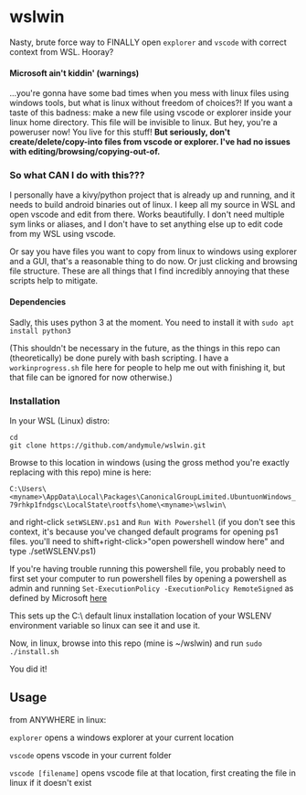 # wslwin
Nasty, brute force way to FINALLY open `explorer` and `vscode` with correct context from WSL. Hooray?

#### Microsoft ain't kiddin' (warnings)
...you're gonna have some bad times when you mess with linux files using windows tools, but what is linux without freedom of choices?! If you want a taste of this badness: make a new file using vscode or explorer inside your linux home directory. This file will be invisible to linux. But hey, you're a poweruser now! You live for this stuff! **But seriously, don't create/delete/copy-into files from vscode or explorer. I've had no issues with editing/browsing/copying-out-of.**

### So what CAN I do with this??? 
I personally have a kivy/python project that is already up and running, and it needs to build android binaries out of linux. I keep all my source in WSL and open vscode and edit from there. Works beautifully. I don't need multiple sym links or aliases, and I don't have to set anything else up to edit code from my WSL using vscode. 

Or say you have files you want to copy from linux to windows using explorer and a GUI, that's a reasonable thing to do now. Or just clicking and browsing file structure. These are all things that I find incredibly annoying that these scripts help to mitigate. 

#### Dependencies
Sadly, this uses python 3 at the moment. You need to install it with `sudo apt install python3`

(This shouldn't be necessary in the future, as the things in this repo can (theoretically) be done purely with bash scripting. I have a `workinprogress.sh` file here for people to help me out with finishing it, but that file can be ignored for now otherwise.)

### Installation
In your WSL (Linux) distro: 
```
cd
git clone https://github.com/andymule/wslwin.git
```

Browse to this location in windows (using the gross method you're exactly replacing with this repo) mine is here:

`C:\Users\<myname>\AppData\Local\Packages\CanonicalGroupLimited.UbuntuonWindows_79rhkp1fndgsc\LocalState\rootfs\home\<myname>\wslwin\`

and right-click `setWSLENV.ps1` and `Run With Powershell` (if you don't see this context, it's because you've changed default programs for opening ps1 files. you'll need to shift+right-click>"open powershell window here" and type ./setWSLENV.ps1)

If you're having trouble running this powershell file, you probably need to first set your computer to run powershell files by opening a powershell as admin and running `Set-ExecutionPolicy -ExecutionPolicy RemoteSigned` as defined by Microsoft [here](https://docs.microsoft.com/en-us/powershell/module/microsoft.powershell.security/set-executionpolicy?view=powershell-6)

This sets up the  C:\ default linux installation location of your WSLENV environment variable so linux can see it and use it. 

Now, in linux, browse into this repo (mine is ~/wslwin) and run `sudo ./install.sh`

You did it!

## Usage
from ANYWHERE in linux:

`explorer` opens a windows explorer at your current location

`vscode` opens vscode in your current folder

`vscode [filename]` opens vscode file at that location, first creating the file in linux if it doesn't exist
